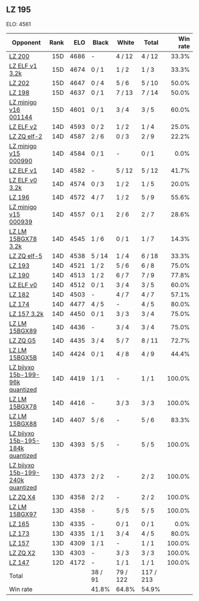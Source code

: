 ## LZ 195 ##

ELO: 4561

Opponent | Rank | ELO | Black | White | Total | Win rate
---------|-----:|----:|-------|-------|-------|-------:
[LZ 200](LZ%20200.md) | 15D | 4686 | - | 4 / 12 | 4 / 12 | 33.3%
[LZ ELF v1 3.2k](LZ%20ELF%20v1%203.2k.md) | 15D | 4674 | 0 / 1 | 1 / 2 | 1 / 3 | 33.3%
[LZ 202](LZ%20202.md) | 15D | 4647 | 0 / 4 | 5 / 6 | 5 / 10 | 50.0%
[LZ 198](LZ%20198.md) | 15D | 4637 | 0 / 1 | 7 / 13 | 7 / 14 | 50.0%
[LZ minigo v16 001144](LZ%20minigo%20v16%20001144.md) | 15D | 4601 | 0 / 1 | 3 / 4 | 3 / 5 | 60.0%
[LZ ELF v2](LZ%20ELF%20v2.md) | 14D | 4593 | 0 / 2 | 1 / 2 | 1 / 4 | 25.0%
[LZ ZQ elf-2](LZ%20ZQ%20elf-2.md) | 14D | 4587 | 2 / 6 | 0 / 3 | 2 / 9 | 22.2%
[LZ minigo v15 000990](LZ%20minigo%20v15%20000990.md) | 14D | 4584 | 0 / 1 | - | 0 / 1 | 0.0%
[LZ ELF v1](LZ%20ELF%20v1.md) | 14D | 4582 | - | 5 / 12 | 5 / 12 | 41.7%
[LZ ELF v0 3.2k](LZ%20ELF%20v0%203.2k.md) | 14D | 4574 | 0 / 3 | 1 / 2 | 1 / 5 | 20.0%
[LZ 196](LZ%20196.md) | 14D | 4572 | 4 / 7 | 1 / 2 | 5 / 9 | 55.6%
[LZ minigo v15 000939](LZ%20minigo%20v15%20000939.md) | 14D | 4557 | 0 / 1 | 2 / 6 | 2 / 7 | 28.6%
[LZ LM 15BGX78 3.2k](LZ%20LM%2015BGX78%203.2k.md) | 14D | 4545 | 1 / 6 | 0 / 1 | 1 / 7 | 14.3%
[LZ ZQ elf-5](LZ%20ZQ%20elf-5.md) | 14D | 4538 | 5 / 14 | 1 / 4 | 6 / 18 | 33.3%
[LZ 193](LZ%20193.md) | 14D | 4521 | 1 / 2 | 5 / 6 | 6 / 8 | 75.0%
[LZ 190](LZ%20190.md) | 14D | 4513 | 1 / 2 | 6 / 7 | 7 / 9 | 77.8%
[LZ ELF v0](LZ%20ELF%20v0.md) | 14D | 4512 | 0 / 1 | 3 / 4 | 3 / 5 | 60.0%
[LZ 182](LZ%20182.md) | 14D | 4503 | - | 4 / 7 | 4 / 7 | 57.1%
[LZ 174](LZ%20174.md) | 14D | 4477 | 4 / 5 | - | 4 / 5 | 80.0%
[LZ 157 3.2k](LZ%20157%203.2k.md) | 14D | 4450 | 0 / 1 | 3 / 3 | 3 / 4 | 75.0%
[LZ LM 15BGX89](LZ%20LM%2015BGX89.md) | 14D | 4436 | - | 3 / 4 | 3 / 4 | 75.0%
[LZ ZQ G5](LZ%20ZQ%20G5.md) | 14D | 4435 | 3 / 4 | 5 / 7 | 8 / 11 | 72.7%
[LZ LM 15BGX5B](LZ%20LM%2015BGX5B.md) | 14D | 4424 | 0 / 1 | 4 / 8 | 4 / 9 | 44.4%
[LZ bjiyxo 15b-199-96k quantized](LZ%20bjiyxo%2015b-199-96k%20quantized.md) | 14D | 4419 | 1 / 1 | - | 1 / 1 | 100.0%
[LZ LM 15BGX78](LZ%20LM%2015BGX78.md) | 14D | 4416 | - | 3 / 3 | 3 / 3 | 100.0%
[LZ LM 15BGX88](LZ%20LM%2015BGX88.md) | 14D | 4407 | 5 / 6 | - | 5 / 6 | 83.3%
[LZ bjiyxo 15b-195-184k quantized](LZ%20bjiyxo%2015b-195-184k%20quantized.md) | 13D | 4393 | 5 / 5 | - | 5 / 5 | 100.0%
[LZ bjiyxo 15b-199-240k quantized](LZ%20bjiyxo%2015b-199-240k%20quantized.md) | 13D | 4373 | 2 / 2 | - | 2 / 2 | 100.0%
[LZ ZQ X4](LZ%20ZQ%20X4.md) | 13D | 4358 | 2 / 2 | - | 2 / 2 | 100.0%
[LZ LM 15BGX97](LZ%20LM%2015BGX97.md) | 13D | 4358 | - | 5 / 5 | 5 / 5 | 100.0%
[LZ 165](LZ%20165.md) | 13D | 4335 | - | 0 / 1 | 0 / 1 | 0.0%
[LZ 173](LZ%20173.md) | 13D | 4335 | 1 / 1 | 3 / 4 | 4 / 5 | 80.0%
[LZ 157](LZ%20157.md) | 13D | 4309 | 1 / 1 | - | 1 / 1 | 100.0%
[LZ ZQ X2](LZ%20ZQ%20X2.md) | 13D | 4303 | - | 3 / 3 | 3 / 3 | 100.0%
[LZ 147](LZ%20147.md) | 12D | 4172 | - | 1 / 1 | 1 / 1 | 100.0%
Total | | | 38 / 91 | 79 / 122 | 117 / 213 | 
Win rate| | | 41.8% | 64.8% | 54.9% | 
